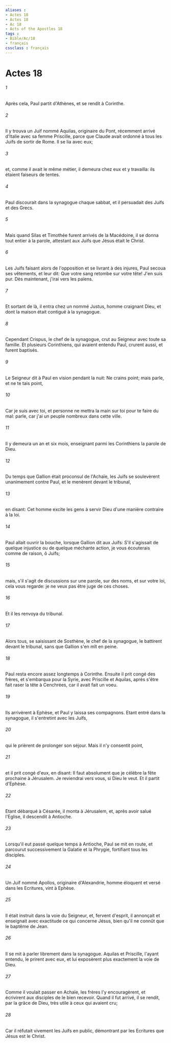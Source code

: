 ```yaml
---
aliases : 
- Actes 18
- Actes 18
- Ac 18
- Acts of the Apostles 18
tags : 
- Bible/Ac/18
- français
cssclass : français
---
```


# Actes 18

###### 1
Après cela, Paul partit d'Athènes, et se rendit à Corinthe.
###### 2
Il y trouva un Juif nommé Aquilas, originaire du Pont, récemment arrivé d'Italie avec sa femme Priscille, parce que Claude avait ordonné à tous les Juifs de sortir de Rome. Il se lia avec eux;
###### 3
et, comme il avait le même métier, il demeura chez eux et y travailla: ils étaient faiseurs de tentes.
###### 4
Paul discourait dans la synagogue chaque sabbat, et il persuadait des Juifs et des Grecs.
###### 5
Mais quand Silas et Timothée furent arrivés de la Macédoine, il se donna tout entier à la parole, attestant aux Juifs que Jésus était le Christ.
###### 6
Les Juifs faisant alors de l'opposition et se livrant à des injures, Paul secoua ses vêtements, et leur dit: Que votre sang retombe sur votre tête! J'en suis pur. Dès maintenant, j'irai vers les païens.
###### 7
Et sortant de là, il entra chez un nommé Justus, homme craignant Dieu, et dont la maison était contiguë à la synagogue.
###### 8
Cependant Crispus, le chef de la synagogue, crut au Seigneur avec toute sa famille. Et plusieurs Corinthiens, qui avaient entendu Paul, crurent aussi, et furent baptisés.
###### 9
Le Seigneur dit à Paul en vision pendant la nuit: Ne crains point; mais parle, et ne te tais point,
###### 10
Car je suis avec toi, et personne ne mettra la main sur toi pour te faire du mal: parle, car j'ai un peuple nombreux dans cette ville.
###### 11
Il y demeura un an et six mois, enseignant parmi les Corinthiens la parole de Dieu.
###### 12
Du temps que Gallion était proconsul de l'Achaïe, les Juifs se soulevèrent unanimement contre Paul, et le menèrent devant le tribunal,
###### 13
en disant: Cet homme excite les gens à servir Dieu d'une manière contraire à la loi.
###### 14
Paul allait ouvrir la bouche, lorsque Gallion dit aux Juifs: S'il s'agissait de quelque injustice ou de quelque méchante action, je vous écouterais comme de raison, ô Juifs;
###### 15
mais, s'il s'agit de discussions sur une parole, sur des noms, et sur votre loi, cela vous regarde: je ne veux pas être juge de ces choses.
###### 16
Et il les renvoya du tribunal.
###### 17
Alors tous, se saisissant de Sosthène, le chef de la synagogue, le battirent devant le tribunal, sans que Gallion s'en mît en peine.
###### 18
Paul resta encore assez longtemps à Corinthe. Ensuite il prit congé des frères, et s'embarqua pour la Syrie, avec Priscille et Aquilas, après s'être fait raser la tête à Cenchrées, car il avait fait un voeu.
###### 19
Ils arrivèrent à Ephèse, et Paul y laissa ses compagnons. Etant entré dans la synagogue, il s'entretint avec les Juifs,
###### 20
qui le prièrent de prolonger son séjour. Mais il n'y consentit point,
###### 21
et il prit congé d'eux, en disant: Il faut absolument que je célèbre la fête prochaine à Jérusalem. Je reviendrai vers vous, si Dieu le veut. Et il partit d'Ephèse.
###### 22
Etant débarqué à Césarée, il monta à Jérusalem, et, après avoir salué l'Eglise, il descendit à Antioche.
###### 23
Lorsqu'il eut passé quelque temps à Antioche, Paul se mit en route, et parcourut successivement la Galatie et la Phrygie, fortifiant tous les disciples.
###### 24
Un Juif nommé Apollos, originaire d'Alexandrie, homme éloquent et versé dans les Ecritures, vint à Ephèse.
###### 25
Il était instruit dans la voie du Seigneur, et, fervent d'esprit, il annonçait et enseignait avec exactitude ce qui concerne Jésus, bien qu'il ne connût que le baptême de Jean.
###### 26
Il se mit à parler librement dans la synagogue. Aquilas et Priscille, l'ayant entendu, le prirent avec eux, et lui exposèrent plus exactement la voie de Dieu.
###### 27
Comme il voulait passer en Achaïe, les frères l'y encouragèrent, et écrivirent aux disciples de le bien recevoir. Quand il fut arrivé, il se rendit, par la grâce de Dieu, très utile à ceux qui avaient cru;
###### 28
Car il réfutait vivement les Juifs en public, démontrant par les Ecritures que Jésus est le Christ.
